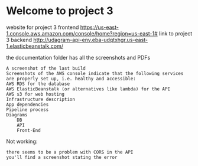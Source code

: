 # Welcome to project 3

website for project 3 frontend
<https://us-east-1.console.aws.amazon.com/console/home?region=us-east-1#>
link to project 3 backend
<http://udagram-api-env.eba-udqtxhgr.us-east-1.elasticbeanstalk.com/>

the documentation folder has all the screenshots and PDFs

    A screenshot of the last build
    Screenshots of the AWS console indicate that the following services are properly set up, i.e. healthy and accessible:
    AWS RDS for the database
    AWS ElasticBeanstalk (or alternatives like lambda) for the API
    AWS s3 for web hosting
    Infrastructure description
    App dependencies
    Pipeline process
    Diagrams
        DB
        API
        Front-End

Not working:

    there seems to be a problem with CORS in the API
    you'll find a screenshot stating the error
